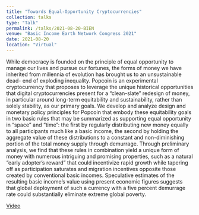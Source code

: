 ```yaml
---
title: "Towards Equal-Opportunity Cryptocurrencies"
collection: talks
type: "Talk"
permalink: /talks/2021-08-20-BIEN
venue: "Basic Income Earth Network Congress 2021"
date: 2021-08-20
location: "Virtual"
---
```


While democracy is founded on the principle of equal opportunity to manage our lives and pursue our fortunes, the forms of money we have inherited from millennia of evolution has brought us to an unsustainable dead- end of exploding inequality. Popcoin is an experimental cryptocurrency that proposes to leverage the unique historical opportunities that digital cryptocurrencies present for a “clean-slate” redesign of money, in particular around long-term equitability and sustainability, rather than solely stability, as our primary goals. We develop and analyze design and monetary policy principles for Popcoin that embody these equitability goals in two basic rules that may be summarized as supporting equal opportunity in “space” and “time”: the first by regularly distributing new money equally to all participants much like a basic income, the second by holding the aggregate value of these distributions to a constant and non-diminishing portion of the total money supply through demurrage. Through preliminary analysis, we find that these rules in combination yield a unique form of money with numerous intriguing and promising properties, such as a natural “early adopter’s reward” that could incentivize rapid growth while tapering off as participation saturates and migration incentives opposite those created by conventional basic incomes. Speculative estimates of the resulting basic income’s value using present economic figures suggests that global deployment of such a currency with a five percent demurrage rate could substantially eliminate extreme global poverty.

[Video](https://www.youtube.com/watch?v=0lCMFhR_Nrs&t=900s)
